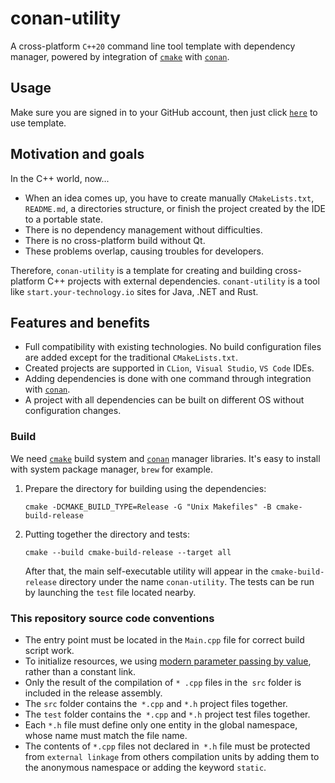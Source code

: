 # conan-utility

A cross-platform `C++20` command line tool template with dependency manager, powered by integration
of [`cmake`](https://cmake.org/)
with [`conan`](https://github.com/conan-io/cmake-conan).

## Usage

Make sure you are signed in to your GitHub account, then just
click [`here`](https://github.com/demidko/conan-utility/generate) to use template.

## Motivation and goals

In the С++ world, now...

* When an idea comes up, you have to create manually `CMakeLists.txt`,` README.md`, a directories structure, or finish
  the project created by the IDE to a portable state.
* There is no dependency management without difficulties.
* There is no cross-platform build without Qt.
* These problems overlap, causing troubles for developers.

Therefore, `conan-utility` is a template for creating and building cross-platform C++ projects with external
dependencies. `conant-utility` is a tool like `start.your-technology.io` sites for Java, .NET and Rust.

## Features and benefits

* Full compatibility with existing technologies. No build configuration files are added except for the
  traditional `CMakeLists.txt`.
* Created projects are supported in `CLion`,` Visual Studio`, `VS Code` IDEs.
* Adding dependencies is done with one command through integration with [`conan`](https://conan.io).
* A project with all dependencies can be built on different OS without configuration changes.

### Build

We need [`cmake`](https://cmake.org/download) build system and [`conan`](https://conan.io) manager libraries. It's easy
to install with system package manager, `brew` for example.

1. Prepare the directory for building using the dependencies:
   ```shell
   cmake -DCMAKE_BUILD_TYPE=Release -G "Unix Makefiles" -B cmake-build-release
   ```
1. Putting together the directory and tests:
   ```shell
   cmake --build cmake-build-release --target all
   ```  
   After that, the main self-executable utility will appear in the `cmake-build-release` directory under the
   name `conan-utility`. The tests can be run by launching the `test` file located nearby.

### This repository source code conventions

* The entry point must be located in the `Main.cpp` file for correct build script work.
* To initialize resources, we using [modern parameter passing by value](https://habr.com/ru/post/460955/), rather than a
  constant link.
* Only the result of the compilation of `* .cpp` files in the` src` folder is included in the release assembly.
* The `src` folder contains the` *.cpp` and `*.h` project files together.
* The `test` folder contains the` *.cpp` and `*.h` project test files together.
* Each `*.h` file must define only one entity in the global namespace, whose name must match the file name.
* The contents of `*.cpp` files not declared in` *.h` file must be protected from `external linkage` from others
  compilation units by adding them to the anonymous namespace or adding the keyword `static`.
